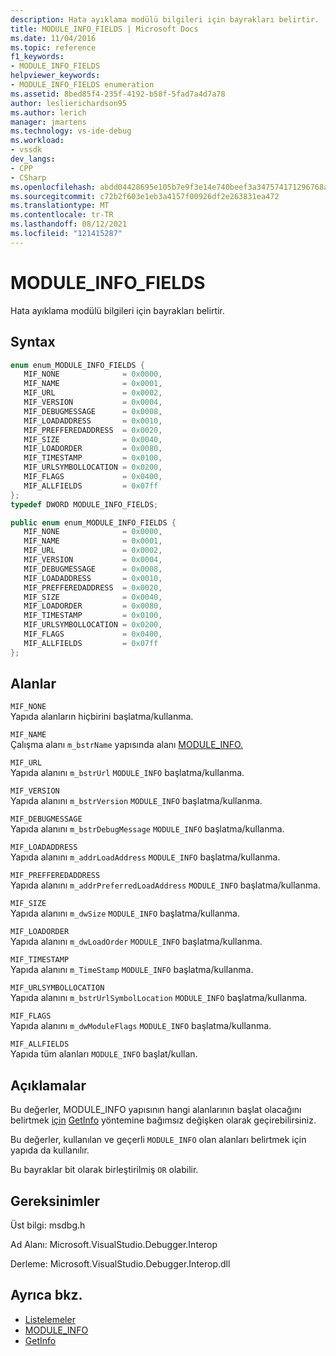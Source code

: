 ```yaml
---
description: Hata ayıklama modülü bilgileri için bayrakları belirtir.
title: MODULE_INFO_FIELDS | Microsoft Docs
ms.date: 11/04/2016
ms.topic: reference
f1_keywords:
- MODULE_INFO_FIELDS
helpviewer_keywords:
- MODULE_INFO_FIELDS enumeration
ms.assetid: 8bed85f4-235f-4192-b58f-5fad7a4d7a78
author: leslierichardson95
ms.author: lerich
manager: jmartens
ms.technology: vs-ide-debug
ms.workload:
- vssdk
dev_langs:
- CPP
- CSharp
ms.openlocfilehash: abdd04428695e105b7e9f3e14e740beef3a347574171296768af9a9637eaa592
ms.sourcegitcommit: c72b2f603e1eb3a4157f00926df2e263831ea472
ms.translationtype: MT
ms.contentlocale: tr-TR
ms.lasthandoff: 08/12/2021
ms.locfileid: "121415287"
---
```

# <a name="module_info_fields"></a>MODULE_INFO_FIELDS
Hata ayıklama modülü bilgileri için bayrakları belirtir.

## <a name="syntax"></a>Syntax

```cpp
enum enum_MODULE_INFO_FIELDS { 
   MIF_NONE              = 0x0000,
   MIF_NAME              = 0x0001,
   MIF_URL               = 0x0002,
   MIF_VERSION           = 0x0004,
   MIF_DEBUGMESSAGE      = 0x0008,
   MIF_LOADADDRESS       = 0x0010,
   MIF_PREFFEREDADDRESS  = 0x0020,
   MIF_SIZE              = 0x0040,
   MIF_LOADORDER         = 0x0080,
   MIF_TIMESTAMP         = 0x0100,
   MIF_URLSYMBOLLOCATION = 0x0200,
   MIF_FLAGS             = 0x0400,
   MIF_ALLFIELDS         = 0x07ff
};
typedef DWORD MODULE_INFO_FIELDS;
```

```csharp
public enum enum_MODULE_INFO_FIELDS { 
   MIF_NONE              = 0x0000,
   MIF_NAME              = 0x0001,
   MIF_URL               = 0x0002,
   MIF_VERSION           = 0x0004,
   MIF_DEBUGMESSAGE      = 0x0008,
   MIF_LOADADDRESS       = 0x0010,
   MIF_PREFFEREDADDRESS  = 0x0020,
   MIF_SIZE              = 0x0040,
   MIF_LOADORDER         = 0x0080,
   MIF_TIMESTAMP         = 0x0100,
   MIF_URLSYMBOLLOCATION = 0x0200,
   MIF_FLAGS             = 0x0400,
   MIF_ALLFIELDS         = 0x07ff
};
```

## <a name="fields"></a>Alanlar
 `MIF_NONE`\
 Yapıda alanların hiçbirini başlatma/kullanma.

 `MIF_NAME`\
 Çalışma alanı `m_bstrName` yapısında alanı [MODULE_INFO.](../../../extensibility/debugger/reference/module-info.md)

 `MIF_URL`\
 Yapıda alanını `m_bstrUrl` `MODULE_INFO` başlatma/kullanma.

 `MIF_VERSION`\
 Yapıda alanını `m_bstrVersion` `MODULE_INFO` başlatma/kullanma.

 `MIF_DEBUGMESSAGE`\
 Yapıda alanını `m_bstrDebugMessage` `MODULE_INFO` başlatma/kullanma.

 `MIF_LOADADDRESS`\
 Yapıda alanını `m_addrLoadAddress` `MODULE_INFO` başlatma/kullanma.

 `MIF_PREFFEREDADDRESS`\
 Yapıda alanını `m_addrPreferredLoadAddress` `MODULE_INFO` başlatma/kullanma.

 `MIF_SIZE`\
 Yapıda alanını `m_dwSize` `MODULE_INFO` başlatma/kullanma.

 `MIF_LOADORDER`\
 Yapıda alanını `m_dwLoadOrder` `MODULE_INFO` başlatma/kullanma.

 `MIF_TIMESTAMP`\
 Yapıda alanını `m_TimeStamp` `MODULE_INFO` başlatma/kullanma.

 `MIF_URLSYMBOLLOCATION`\
 Yapıda alanını `m_bstrUrlSymbolLocation` `MODULE_INFO` başlatma/kullanma.

 `MIF_FLAGS`\
 Yapıda alanını `m_dwModuleFlags` `MODULE_INFO` başlatma/kullanma.

 `MIF_ALLFIELDS`\
 Yapıda tüm alanları `MODULE_INFO` başlat/kullan.

## <a name="remarks"></a>Açıklamalar
 Bu değerler, MODULE_INFO yapısının hangi alanlarının başlat olacağını belirtmek [için](../../../extensibility/debugger/reference/module-info.md) [GetInfo](../../../extensibility/debugger/reference/idebugmodule2-getinfo.md) yöntemine bağımsız değişken olarak geçirebilirsiniz.

 Bu değerler, kullanılan ve geçerli `MODULE_INFO` olan alanları belirtmek için yapıda da kullanılır.

 Bu bayraklar bit olarak birleştirilmiş `OR` olabilir.

## <a name="requirements"></a>Gereksinimler
 Üst bilgi: msdbg.h

 Ad Alanı: Microsoft.VisualStudio.Debugger.Interop

 Derleme: Microsoft.VisualStudio.Debugger.Interop.dll

## <a name="see-also"></a>Ayrıca bkz.
- [Listelemeler](../../../extensibility/debugger/reference/enumerations-visual-studio-debugging.md)
- [MODULE_INFO](../../../extensibility/debugger/reference/module-info.md)
- [GetInfo](../../../extensibility/debugger/reference/idebugmodule2-getinfo.md)
